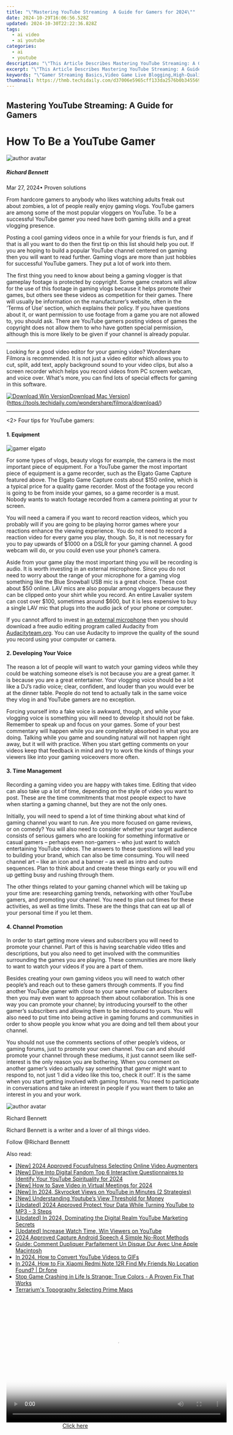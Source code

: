 ```yaml
---
title: "\"Mastering YouTube Streaming  A Guide for Gamers for 2024\""
date: 2024-10-29T16:06:56.528Z
updated: 2024-10-30T22:22:36.828Z
tags:
  - ai video
  - ai youtube
categories:
  - ai
  - youtube
description: "\"This Article Describes Mastering YouTube Streaming: A Guide for Gamers for 2024\""
excerpt: "\"This Article Describes Mastering YouTube Streaming: A Guide for Gamers for 2024\""
keywords: "\"Gamer Streaming Basics,Video Game Live Blogging,High-Quality Gaming Footage,Professional Gamers' Tips,Engaging YouTube Gameplay,Gamers' Content Strategy,Optimizing Gamers' Channels\""
thumbnail: https://thmb.techidaily.com/d37006e5965cff133da2576b0b3455692491cf1f8c58029bf90db9237f948dc9.jpg
---
```


## Mastering YouTube Streaming: A Guide for Gamers

# How To Be a YouTube Gamer

![author avatar](https://images.wondershare.com/filmora/article-images/richard-bennett.jpg)

##### Richard Bennett

 Mar 27, 2024• Proven solutions

From hardcore gamers to anybody who likes watching adults freak out about zombies, a lot of people really enjoy gaming vlogs. YouTube gamers are among some of the most popular vloggers on YouTube. To be a successful YouTube gamer you need have both gaming skills and a great vlogging presence.

Posting a cool gaming videos once in a while for your friends is fun, and if that is all you want to do then the first tip on this list should help you out. If you are hoping to build a popular YouTube channel centered on gaming then you will want to read further. Gaming vlogs are more than just hobbies for successful YouTube gamers. They put a lot of work into them.

The first thing you need to know about being a gaming vlogger is that gameplay footage is protected by copyright. Some game creators will allow for the use of this footage in gaming vlogs because it helps promote their games, but others see these videos as competition for their games. There will usually be information on the manufacturer’s website, often in the ‘Terms of Use’ section, which explains their policy. If you have questions about it, or want permission to use footage from a game you are not allowed to, you should ask. There are YouTube gamers posting videos of games the copyright does not allow them to who have gotten special permission, although this is more likely to be given if your channel is already popular.

---

Looking for a good video editor for your gaming video? Wondershare Filmora is recommended. It is not just a video editor which allows you to cut, split, add text, apply background sound to your video clips, but also a screen recorder which helps you record videos from PC screem webcam, and voice over. What's more, you can find lots of special effects for gaming in this software.

[![Download Win Version](https://images.wondershare.com/filmora/guide/download-btn-win.jpg)](https://tools.techidaily.com/wondershare/filmora/download/)[Download Mac Version](https://images.wondershare.com/filmora/guide/download-btn-mac.jpg)](https://tools.techidaily.com/wondershare/filmora/download/)

---

<2> Four tips for YouTube gamers:

#### 1\. Equipment

![gamer elgato](https://images.wondershare.com/filmora/article-images/gamer-elgato.JPG)

For some types of vlogs, beauty vlogs for example, the camera is the most important piece of equipment. For a YouTube gamer the most important piece of equipment is a game recorder, such as the Elgato Game Capture featured above. The Elgato Game Capture costs about $150 online, which is a typical price for a quality game recorder. Most of the footage you record is going to be from inside your games, so a game recorder is a must. Nobody wants to watch footage recorded from a camera pointing at your tv screen.

You will need a camera if you want to record reaction videos, which you probably will if you are going to be playing horror games where your reactions enhance the viewing experience. You do not need to record a reaction video for every game you play, though. So, it is not necessary for you to pay upwards of $1000 on a DSLR for your gaming channel. A good webcam will do, or you could even use your phone’s camera.

Aside from your game play the most important thing you will be recording is audio. It is worth investing in an external microphone. Since you do not need to worry about the range of your microphone for a gaming vlog something like the Blue Snowball USB mic is a great choice. These cost about $50 online. LAV mics are also popular among vloggers because they can be clipped onto your shirt while you record. An entire Lavalier system can cost over $100, sometimes around $600, but it is less expensive to buy a single LAV mic that plugs into the audio jack of your phone or computer.

If you cannot afford to invest in [an external microphone](https://tools.techidaily.com/wondershare/filmora/download/) then you should download a free audio editing program called Audacity from [Audacityteam.org](https://www.audacityteam.org/). You can use Audacity to improve the quality of the sound you record using your computer or camera.

#### 2\. Developing Your Voice

The reason a lot of people will want to watch your gaming videos while they could be watching someone else’s is not because you are a great gamer. It is because you are a great entertainer. Your vlogging voice should be a lot like a DJ’s radio voice; clear, confident, and louder than you would ever be at the dinner table. People do not tend to actually talk in the same voice they vlog in and YouTube gamers are no exception.

Forcing yourself into a fake voice is awkward, though, and while your vlogging voice is something you will need to develop it should not be fake. Remember to speak up and focus on your games. Some of your best commentary will happen while you are completely absorbed in what you are doing. Talking while you game and sounding natural will not happen right away, but it will with practice. When you start getting comments on your videos keep that feedback in mind and try to work the kinds of things your viewers like into your gaming voiceovers more often.

#### 3\. Time Management

Recording a gaming video you are happy with takes time. Editing that video can also take up a lot of time, depending on the style of video you want to post. These are the time commitments that most people expect to have when starting a gaming channel, but they are not the only ones.

Initially, you will need to spend a lot of time thinking about what kind of gaming channel you want to run. Are you more focused on game reviews, or on comedy? You will also need to consider whether your target audience consists of serious gamers who are looking for something informative or casual gamers – perhaps even non-gamers – who just want to watch entertaining YouTube videos. The answers to these questions will lead you to building your brand, which can also be time consuming. You will need channel art – like an icon and a banner – as well as intro and outro sequences. Plan to think about and create these things early or you will end up getting busy and rushing through them.

The other things related to your gaming channel which will be taking up your time are: researching gaming trends, networking with other YouTube gamers, and promoting your channel. You need to plan out times for these activities, as well as time limits. These are the things that can eat up all of your personal time if you let them.

#### 4\. Channel Promotion

In order to start getting more views and subscribers you will need to promote your channel. Part of this is having searchable video titles and descriptions, but you also need to get involved with the communities surrounding the games you are playing. These communities are more likely to want to watch your videos if you are a part of them.

Besides creating your own gaming videos you will need to watch other people’s and reach out to these gamers through comments. If you find another YouTube gamer with close to your same number of subscribers then you may even want to approach them about collaboration. This is one way you can promote your channel; by introducing yourself to the other gamer’s subscribers and allowing them to be introduced to yours. You will also need to put time into being active in gaming forums and communities in order to show people you know what you are doing and tell them about your channel.

You should not use the comments sections of other people’s videos, or gaming forums, just to promote your own channel. You can and should promote your channel through these mediums, it just cannot seem like self-interest is the only reason you are bothering. When you comment on another gamer’s video actually say something that gamer might want to respond to, not just ‘I did a video like this too, check it out!’. It is the same when you start getting involved with gaming forums. You need to participate in conversations and take an interest in people if you want them to take an interest in you and your work.

![author avatar](https://images.wondershare.com/filmora/article-images/richard-bennett.jpg)

Richard Bennett

Richard Bennett is a writer and a lover of all things video.

Follow @Richard Bennett

<ins class="adsbygoogle"
     style="display:block"
     data-ad-format="autorelaxed"
     data-ad-client="ca-pub-7571918770474297"
     data-ad-slot="1223367746"></ins>

<ins class="adsbygoogle"
     style="display:block"
     data-ad-client="ca-pub-7571918770474297"
     data-ad-slot="8358498916"
     data-ad-format="auto"
     data-full-width-responsive="true"></ins>

<span class="atpl-alsoreadstyle">Also read:</span>
<div><ul>
<li><a href="https://fox-links.techidaily.com/new-2024-approved-focusfulness-selecting-online-video-augmenters/"><u>[New] 2024 Approved Focusfulness Selecting Online Video Augmenters</u></a></li>
<li><a href="https://youtube-webster.techidaily.com/ive-into-digital-fandom-top-6-interactive-questionnaires-to-identify-your-youtube-spirituality-for-2024/"><u>[New] Dive Into Digital Fandom Top 6 Interactive Questionnaires to Identify Your YouTube Spirituality for 2024</u></a></li>
<li><a href="https://screen-mirroring-recording.techidaily.com/new-how-to-save-video-in-virtual-meetings-for-2024/"><u>[New] How to Save Video in Virtual Meetings for 2024</u></a></li>
<li><a href="https://youtube-webster.techidaily.com/n-2024-skyrocket-views-on-youtube-in-minutes-2-strategies/"><u>[New] In 2024, Skyrocket Views on YouTube in Minutes (2 Strategies)</u></a></li>
<li><a href="https://youtube-webster.techidaily.com/nderstanding-youtubes-view-threshold-for-money/"><u>[New] Understanding Youtube’s View Threshold for Money</u></a></li>
<li><a href="https://youtube-webster.techidaily.com/ed-2024-approved-protect-your-data-while-turning-youtube-to-mp3-3-steps/"><u>[Updated] 2024 Approved Protect Your Data While Turning YouTube to MP3 - 3 Steps</u></a></li>
<li><a href="https://youtube-webster.techidaily.com/ed-in-2024-dominating-the-digital-realm-youtube-marketing-secrets/"><u>[Updated] In 2024, Dominating the Digital Realm YouTube Marketing Secrets</u></a></li>
<li><a href="https://facebook-record-videos.techidaily.com/updated-increase-watch-time-win-viewers-on-youtube/"><u>[Updated] Increase Watch Time, Win Viewers on YouTube</u></a></li>
<li><a href="https://video-screen-grab.techidaily.com/2024-approved-capture-android-speech-4-simple-no-root-methods/"><u>2024 Approved Capture Android Speech 4 Simple No-Root Methods</u></a></li>
<li><a href="https://discover-helper.techidaily.com/guide-comment-dupliquer-parfaitement-un-disque-dur-avec-une-apple-macintosh/"><u>Guide: Comment Dupliquer Parfaitement Un Disque Dur Avec Une Apple Macintosh</u></a></li>
<li><a href="https://youtube-webster.techidaily.com/24-how-to-convert-youtube-videos-to-gifs/"><u>In 2024, How to Convert YouTube Videos to GIFs</u></a></li>
<li><a href="https://review-topics.techidaily.com/in-2024-how-to-fix-xiaomi-redmi-note-12r-find-my-friends-no-location-found-drfone-by-drfone-virtual-android/"><u>In 2024, How to Fix Xiaomi Redmi Note 12R Find My Friends No Location Found? | Dr.fone</u></a></li>
<li><a href="https://win-able.techidaily.com/stop-game-crashing-in-life-is-strange-true-colors-a-proven-fix-that-works/"><u>Stop Game Crashing in Life Is Strange: True Colors - A Proven Fix That Works</u></a></li>
<li><a href="https://on-screen-recording.techidaily.com/terrariums-topography-selecting-prime-maps/"><u>Terrarium's Topography Selecting Prime Maps</u></a></li>
</ul></div>

<!-- affiliate ads begin -->
<span id="1160850">
					<video width="576" height="324" style="cursor:pointer"
           poster="//a.impactradius-go.com/display-clicktoplayimage/1160850.png"
           onclick="if(!this.playClicked){this.play();this.setAttribute('controls',true);this.playClicked=true;}">
	   <source src="//a.impactradius-go.com/display-ad/14559-1160850">
	   <img src="//a.impactradius-go.com/display-clicktoplayimage/1160850.png" style="border: none; height: 100%; width: 100%; object-fit: contain">
	</video>
	<div style="width:360px;text-align:center"><a href="javascript:window.open(decodeURIComponent('https%3A%2F%2Fpropmoneyinc.pxf.io%2Fc%2F5597632%2F1160850%2F14559'), '_blank');void(0);">Click here</a></div>
</span>
<img height="0" width="0" src="https://imp.pxf.io/i/5597632/1160850/14559" style="position:absolute;visibility:hidden;" border="0" />
<!-- affiliate ads end -->

